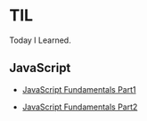 # TIL

Today I Learned.

## JavaScript

- [JavaScript Fundamentals Part1](./JS/JavaScript_Fundamentals_Part1.md)

- [JavaScript Fundamentals Part2](./JS/JavaScript_Fundamentals_Part2.md)

